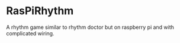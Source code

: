 # RasPiRhythm
A rhythm game similar to rhythm doctor but on raspberry pi and with complicated wiring.
